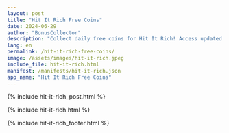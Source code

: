 ```yaml
---
layout: post
title: "Hit It Rich Free Coins"
date: 2024-06-29
author: "BonusCollector"
description: "Collect daily free coins for Hit It Rich! Access updated links for Hit It Rich free coins and boost your slots gameplay with easy, free coin rewards every day!"
lang: en
permalink: /hit-it-rich-free-coins/
image: /assets/images/hit-it-rich.jpeg
include_file: hit-it-rich.html
manifest: /manifests/hit-it-rich.json
app_name: "Hit It Rich Free Coins"
---
```


{% include hit-it-rich_post.html %}

{% include hit-it-rich.html %}

{% include hit-it-rich_footer.html %}